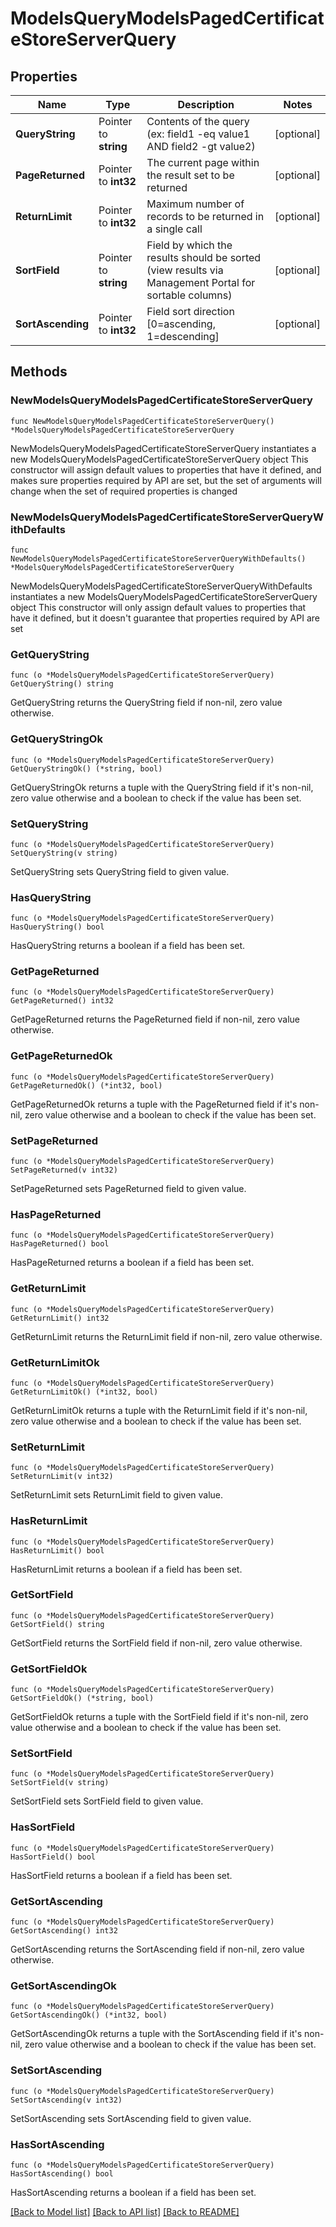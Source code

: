 # ModelsQueryModelsPagedCertificateStoreServerQuery

## Properties

Name | Type | Description | Notes
------------ | ------------- | ------------- | -------------
**QueryString** | Pointer to **string** | Contents of the query (ex: field1 -eq value1 AND field2 -gt value2) | [optional] 
**PageReturned** | Pointer to **int32** | The current page within the result set to be returned | [optional] 
**ReturnLimit** | Pointer to **int32** | Maximum number of records to be returned in a single call | [optional] 
**SortField** | Pointer to **string** | Field by which the results should be sorted (view results via Management Portal for sortable columns) | [optional] 
**SortAscending** | Pointer to **int32** | Field sort direction [0&#x3D;ascending, 1&#x3D;descending] | [optional] 

## Methods

### NewModelsQueryModelsPagedCertificateStoreServerQuery

`func NewModelsQueryModelsPagedCertificateStoreServerQuery() *ModelsQueryModelsPagedCertificateStoreServerQuery`

NewModelsQueryModelsPagedCertificateStoreServerQuery instantiates a new ModelsQueryModelsPagedCertificateStoreServerQuery object
This constructor will assign default values to properties that have it defined,
and makes sure properties required by API are set, but the set of arguments
will change when the set of required properties is changed

### NewModelsQueryModelsPagedCertificateStoreServerQueryWithDefaults

`func NewModelsQueryModelsPagedCertificateStoreServerQueryWithDefaults() *ModelsQueryModelsPagedCertificateStoreServerQuery`

NewModelsQueryModelsPagedCertificateStoreServerQueryWithDefaults instantiates a new ModelsQueryModelsPagedCertificateStoreServerQuery object
This constructor will only assign default values to properties that have it defined,
but it doesn't guarantee that properties required by API are set

### GetQueryString

`func (o *ModelsQueryModelsPagedCertificateStoreServerQuery) GetQueryString() string`

GetQueryString returns the QueryString field if non-nil, zero value otherwise.

### GetQueryStringOk

`func (o *ModelsQueryModelsPagedCertificateStoreServerQuery) GetQueryStringOk() (*string, bool)`

GetQueryStringOk returns a tuple with the QueryString field if it's non-nil, zero value otherwise
and a boolean to check if the value has been set.

### SetQueryString

`func (o *ModelsQueryModelsPagedCertificateStoreServerQuery) SetQueryString(v string)`

SetQueryString sets QueryString field to given value.

### HasQueryString

`func (o *ModelsQueryModelsPagedCertificateStoreServerQuery) HasQueryString() bool`

HasQueryString returns a boolean if a field has been set.

### GetPageReturned

`func (o *ModelsQueryModelsPagedCertificateStoreServerQuery) GetPageReturned() int32`

GetPageReturned returns the PageReturned field if non-nil, zero value otherwise.

### GetPageReturnedOk

`func (o *ModelsQueryModelsPagedCertificateStoreServerQuery) GetPageReturnedOk() (*int32, bool)`

GetPageReturnedOk returns a tuple with the PageReturned field if it's non-nil, zero value otherwise
and a boolean to check if the value has been set.

### SetPageReturned

`func (o *ModelsQueryModelsPagedCertificateStoreServerQuery) SetPageReturned(v int32)`

SetPageReturned sets PageReturned field to given value.

### HasPageReturned

`func (o *ModelsQueryModelsPagedCertificateStoreServerQuery) HasPageReturned() bool`

HasPageReturned returns a boolean if a field has been set.

### GetReturnLimit

`func (o *ModelsQueryModelsPagedCertificateStoreServerQuery) GetReturnLimit() int32`

GetReturnLimit returns the ReturnLimit field if non-nil, zero value otherwise.

### GetReturnLimitOk

`func (o *ModelsQueryModelsPagedCertificateStoreServerQuery) GetReturnLimitOk() (*int32, bool)`

GetReturnLimitOk returns a tuple with the ReturnLimit field if it's non-nil, zero value otherwise
and a boolean to check if the value has been set.

### SetReturnLimit

`func (o *ModelsQueryModelsPagedCertificateStoreServerQuery) SetReturnLimit(v int32)`

SetReturnLimit sets ReturnLimit field to given value.

### HasReturnLimit

`func (o *ModelsQueryModelsPagedCertificateStoreServerQuery) HasReturnLimit() bool`

HasReturnLimit returns a boolean if a field has been set.

### GetSortField

`func (o *ModelsQueryModelsPagedCertificateStoreServerQuery) GetSortField() string`

GetSortField returns the SortField field if non-nil, zero value otherwise.

### GetSortFieldOk

`func (o *ModelsQueryModelsPagedCertificateStoreServerQuery) GetSortFieldOk() (*string, bool)`

GetSortFieldOk returns a tuple with the SortField field if it's non-nil, zero value otherwise
and a boolean to check if the value has been set.

### SetSortField

`func (o *ModelsQueryModelsPagedCertificateStoreServerQuery) SetSortField(v string)`

SetSortField sets SortField field to given value.

### HasSortField

`func (o *ModelsQueryModelsPagedCertificateStoreServerQuery) HasSortField() bool`

HasSortField returns a boolean if a field has been set.

### GetSortAscending

`func (o *ModelsQueryModelsPagedCertificateStoreServerQuery) GetSortAscending() int32`

GetSortAscending returns the SortAscending field if non-nil, zero value otherwise.

### GetSortAscendingOk

`func (o *ModelsQueryModelsPagedCertificateStoreServerQuery) GetSortAscendingOk() (*int32, bool)`

GetSortAscendingOk returns a tuple with the SortAscending field if it's non-nil, zero value otherwise
and a boolean to check if the value has been set.

### SetSortAscending

`func (o *ModelsQueryModelsPagedCertificateStoreServerQuery) SetSortAscending(v int32)`

SetSortAscending sets SortAscending field to given value.

### HasSortAscending

`func (o *ModelsQueryModelsPagedCertificateStoreServerQuery) HasSortAscending() bool`

HasSortAscending returns a boolean if a field has been set.


[[Back to Model list]](../README.md#documentation-for-models) [[Back to API list]](../README.md#documentation-for-api-endpoints) [[Back to README]](../README.md)


